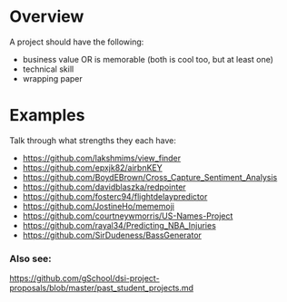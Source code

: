 # Overview

A project should have the following:

- business value OR is memorable  (both is cool too, but at least one)
- technical skill
- wrapping paper


# Examples

Talk through what strengths they each have:

- https://github.com/lakshmims/view_finder
- https://github.com/epxjk82/airbnKEY
- https://github.com/BoydEBrown/Cross_Capture_Sentiment_Analysis
- https://github.com/davidblaszka/redpointer
- https://github.com/fosterc94/flightdelaypredictor
- https://github.com/JostineHo/mememoji
- https://github.com/courtneywmorris/US-Names-Project
- https://github.com/rayal34/Predicting_NBA_Injuries
- https://github.com/SirDudeness/BassGenerator


### Also see:

https://github.com/gSchool/dsi-project-proposals/blob/master/past_student_projects.md


